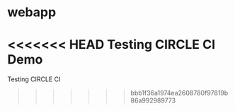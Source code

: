# webapp
<<<<<<< HEAD
Testing CIRCLE CI Demo
=======
Testing CIRCLE CI

>>>>>>> bbb1f36a1974ea2608780f97819b86a992989773
